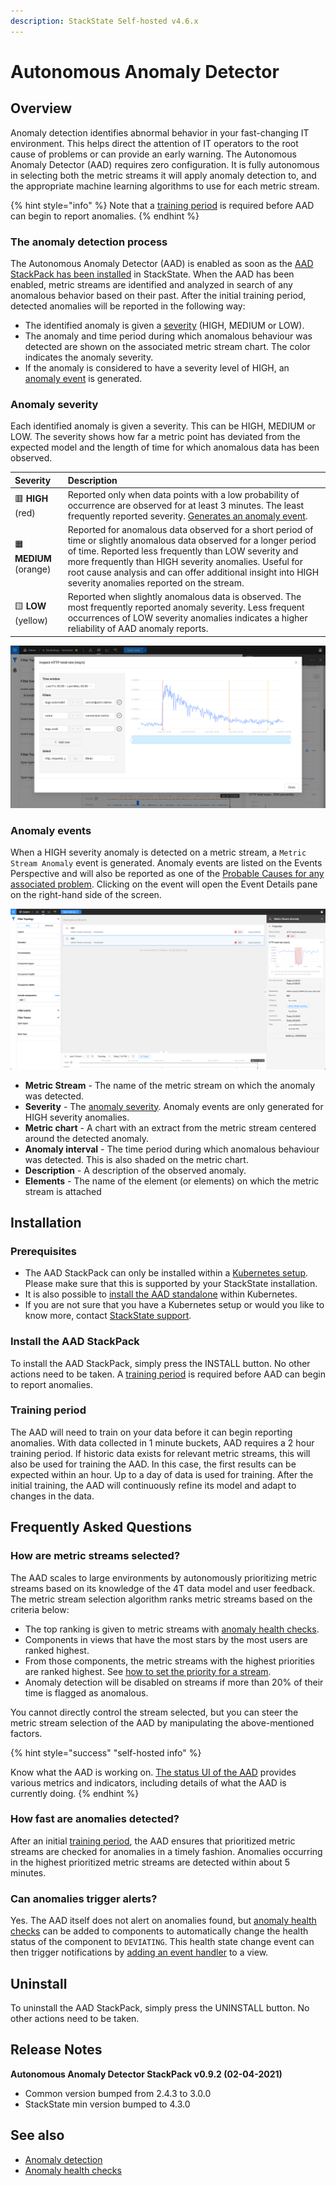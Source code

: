 ```yaml
---
description: StackState Self-hosted v4.6.x
---
```


# Autonomous Anomaly Detector

## Overview

Anomaly detection identifies abnormal behavior in your fast-changing IT environment. This helps direct the attention of IT operators to the root cause of problems or can provide an early warning. The Autonomous Anomaly Detector (AAD) requires zero configuration. It is fully autonomous in selecting both the metric streams it will apply anomaly detection to, and the appropriate machine learning algorithms to use for each metric stream.

{% hint style="info" %}
Note that a [training period](aad.md#training-period) is required before AAD can begin to report anomalies.
{% endhint %}

### The anomaly detection process

The Autonomous Anomaly Detector (AAD) is enabled as soon as the [AAD StackPack has been installed](aad.md#install-the-aad-stackpack) in StackState. When the AAD has been enabled, metric streams are identified and analyzed in search of any anomalous behavior based on their past. After the initial training period, detected anomalies will be reported in the following way:

* The identified anomaly is given a [severity](aad.md#anomaly-severity) (HIGH, MEDIUM or LOW).
* The anomaly and time period during which anomalous behaviour was detected are shown on the associated metric stream chart. The color indicates the anomaly severity.
* If the anomaly is considered to have a severity level of HIGH, an [anomaly event](aad.md#anomaly-events) is generated.

### Anomaly severity

Each identified anomaly is given a severity. This can be HIGH, MEDIUM or LOW. The severity shows how far a metric point has deviated from the expected model and the length of time for which anomalous data has been observed.

| Severity | Description |
| :--- | :--- |
| 🟥 **HIGH** (red) | Reported only when data points with a low probability of occurrence are observed for at least 3 minutes. The least frequently reported severity. [Generates an anomaly event](aad.md#anomaly-events). |
| 🟧 **MEDIUM** (orange) | Reported for anomalous data observed for a short period of time or slightly anomalous data observed for a longer period of time. Reported less frequently than LOW severity and more frequently than HIGH severity anomalies. Useful for root cause analysis and can offer additional insight into HIGH severity anomalies reported on the stream. |
| 🟨 **LOW** (yellow) | Reported when slightly anomalous data is observed. The most frequently reported anomaly severity. Less frequent occurrences of LOW severity anomalies indicates a higher reliability of AAD anomaly reports. |

![HIGH, MEDIUM and LOW severity anomalies](/.gitbook/assets/v46_anomaly_severity_inspector.png)

### Anomaly events

When a HIGH severity anomaly is detected on a metric stream, a `Metric Stream Anomaly` event is generated. Anomaly events are listed on the Events Perspective and will also be reported as one of the [Probable Causes for any associated problem](../../use/problem-analysis/problem_investigation.md#probable-causes). Clicking on the event will open the Event Details pane on the right-hand side of the screen.

![Metric stream anomaly event details pane](../../.gitbook/assets/v46_event_metric_stream_anomaly.png)

* **Metric Stream** - The name of the metric stream on which the anomaly was detected.
* **Severity** - The [anomaly severity](#anomaly-severity). Anomaly events are only generated for HIGH severity anomalies.
* **Metric chart** - A chart with an extract from the metric stream centered around the detected anomaly.
* **Anomaly interval** - The time period during which anomalous behaviour was detected. This is also shaded on the metric chart.
* **Description** - A description of the observed anomaly.
* **Elements** - The name of the element (or elements) on which the metric stream is attached

## Installation
    
### Prerequisites[](http://not.a.link "StackState Self-Hosted only")

* The AAD StackPack can only be installed within a [Kubernetes setup](../../setup/install-stackstate/kubernetes_install/ "StackState Self-Hosted only"). Please make sure that this is supported by your StackState installation.
* It is also possible to [install the AAD standalone](../../setup/install-stackstate/kubernetes_install/aad_standalone.md "StackState Self-Hosted only") within Kubernetes.
* If you are not sure that you have a Kubernetes setup or would you like to know more, contact [StackState support](https://support.stackstate.com/hc/en-us "StackState Self-Hosted only").

### Install the AAD StackPack

To install the AAD StackPack, simply press the INSTALL button. No other actions need to be taken. A [training period](aad.md#training-period) is required before AAD can begin to report anomalies.

### Training period

The AAD will need to train on your data before it can begin reporting anomalies. With data collected in 1 minute buckets, AAD requires a 2 hour training period. If historic data exists for relevant metric streams, this will also be used for training the AAD. In this case, the first results can be expected within an hour.  Up to a day of data is used for training.  After the initial training, the AAD will continuously refine its model and adapt to changes in the data.

## Frequently Asked Questions

### How are metric streams selected?

The AAD scales to large environments by autonomously prioritizing metric streams based on its knowledge of the 4T data model and user feedback. The metric stream selection algorithm ranks metric streams based on the criteria below:

* The top ranking is given to metric streams with [anomaly health checks](../../use/health-state/anomaly-health-checks.md).
* Components in views that have the most stars by the most users are ranked highest.
* From those components, the metric streams with the highest priorities are ranked highest. See [how to set the priority for a stream](../../use/metrics-and-events/set-telemetry-stream-priority.md).
* Anomaly detection will be disabled on streams if more than 20% of their time is flagged as anomalous.

You cannot directly control the stream selected, but you can steer the metric stream selection of the AAD by manipulating the above-mentioned factors.

{% hint style="success" "self-hosted info" %}

Know what the AAD is working on. [The status UI of the AAD](/setup/install-stackstate/kubernetes_install/aad_standalone.md#troubleshooting) provides various metrics and indicators, including details of what the AAD is currently doing.
{% endhint %}

### How fast are anomalies detected?

After an initial [training period](aad.md#training-period), the AAD ensures that prioritized metric streams are checked for anomalies in a timely fashion. Anomalies occurring in the highest prioritized metric streams are detected within about 5 minutes.

### Can anomalies trigger alerts?

Yes. The AAD itself does not alert on anomalies found, but [anomaly health checks](../../use/health-state/anomaly-health-checks.md) can be added to components to automatically change the health status of the component to `DEVIATING`. This health state change event can then trigger notifications by [adding an event handler](../../use/stackstate-ui/views/manage-event-handlers.md) to a view.

## Uninstall

To uninstall the AAD StackPack, simply press the UNINSTALL button. No other actions need to be taken.

## Release Notes

**Autonomous Anomaly Detector StackPack v0.9.2 (02-04-2021)**

* Common version bumped from 2.4.3 to 3.0.0
* StackState min version bumped to 4.3.0

## See also

* [Anomaly detection](../../use/concepts/anomaly-detection.md)
* [Anomaly health checks](../../use/health-state/anomaly-health-checks.md)
